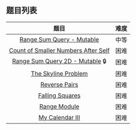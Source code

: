 ## 题目列表  
| 题目 | 难度 |  
|:---:|:---:|  
| [Range Sum Query - Mutable](Range%20Sum%20Query%20-%20Mutable/question.md) | 中等 |   
| [Count of Smaller Numbers After Self](Count%20of%20Smaller%20Numbers%20After%20Self/question.md) | 困难 |   
| [Range Sum Query 2D - Mutable](Range%20Sum%20Query%202D%20-%20Mutable/question.md) :lock: | 困难 |   
| [The Skyline Problem](The%20Skyline%20Problem/question.md) | 困难 |   
| [Reverse Pairs](Reverse%20Pairs/question.md) | 困难 |   
| [Falling Squares](Falling%20Squares/question.md) | 困难 |   
| [Range Module](Range%20Module/question.md) | 困难 |   
| [My Calendar III](My%20Calendar%20III/question.md) | 困难 |   
